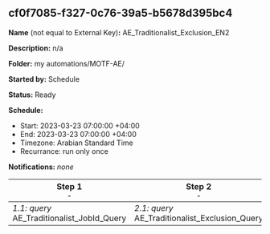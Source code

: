 ## cf0f7085-f327-0c76-39a5-b5678d395bc4

**Name** (not equal to External Key)**:** AE_Traditionalist_Exclusion_EN2

**Description:** n/a

**Folder:** my automations/MOTF-AE/

**Started by:** Schedule

**Status:** Ready

**Schedule:**

* Start: 2023-03-23 07:00:00 +04:00
* End: 2023-03-23 07:00:00 +04:00
* Timezone: Arabian Standard Time
* Recurrance: run only once

**Notifications:** _none_


| Step 1<br>_<small>-</small>_ | Step 2<br>_<small>-</small>_ |
| --- | --- |
| _1.1: query_<br> AE_Traditionalist_JobId_Query | _2.1: query_<br>AE_Traditionalist_Exclusion_Query |
